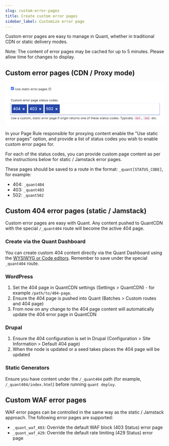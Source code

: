 ```yaml
---
slug: custom-error-pages
title: Create custom error pages
sidebar_label: Customize error page
---
```


Custom error pages are easy to manage in Quant, whether in traditional CDN or static delivery modes.

Note: The content of error pages may be cached for up to 5 minutes. Please allow time for changes to display.

## Custom error pages (CDN / Proxy mode)

![Static error pages](../static/img/static-error-pages.png)

In your Page Rule responsible for proxying content enable the "Use static error pages" option, and provide a list of status codes you wish to enable custom error pages for.

For each of the status codes, you can provide custom page content as per the instructions below for static / Jamstack error pages.

These pages should be saved to a route in the format: `_quant[STATUS_CODE]`, for example:
* 404: `_quant404`
* 403: `_quant403`
* 502: `_quant502`


## Custom 404 error pages (static / Jamstack)

Custom error pages are easy with Quant. Any content pushed to QuantCDN with the special `/_quant404` route will become the active 404 page.

### Create via the Quant Dashboard

You can create custom 404 content directly via the Quant Dashboard using the [WYSIWYG or Code editors](/docs/dashboard/content#editing-or-creating-new-content). Remember to save under the special `_quant404` route.

### WordPress

1. Set the 404 page in QuantCDN settings (Settings > QuantCDN) - for example `/path/to/404-page`.
2. Ensure the 404 page is pushed into Quant (Batches > Custom routes and 404 page)
3. From now on any change to the 404 page content will automatically update the 404 error page in QuantCDN

### Drupal

1. Ensure the 404 configuration is set in Drupal (Configuration > Site Information > Default 404 page)
2. When the node is updated or a seed takes places the 404 page will be updated

### Static Generators

Ensure you have content under the `/_quant404` path (for example, `/_quant404/index.html`) before running `quant deploy`.


## Custom WAF error pages

WAF error pages can be controlled in the same way as the static / Jamstack approach. The following error pages are supported:

* `_quant_waf_403`: Override the default WAF block (403 Status) error page
* `_quant_waf_429`: Override the default rate limiting (429 Status) error page
